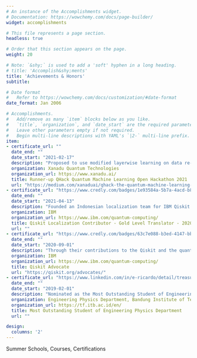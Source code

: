 ```yaml
---
# An instance of the Accomplishments widget.
# Documentation: https://wowchemy.com/docs/page-builder/
widget: accomplishments

# This file represents a page section.
headless: true

# Order that this section appears on the page.
weight: 20

# Note: `&shy;` is used to add a 'soft' hyphen in a long heading.
# title: 'Accomplish&shy;ments'
title: 'Achievements & Honors'
subtitle:

# Date format
#   Refer to https://wowchemy.com/docs/customization/#date-format
date_format: Jan 2006

# Accomplishments.
#   Add/remove as many `item` blocks below as you like.
#   `title`, `organization`, and `date_start` are the required parameters.
#   Leave other parameters empty if not required.
#   Begin multi-line descriptions with YAML's `|2-` multi-line prefix.
item:
- certificate_url: ""
  date_end: ""
  date_start: "2021-02-17"
  description: "Proposed to use modified layerwise learning on data re-uploading classifier to classify events in high-energy physics. Obtained better AUC than previous work. Click [here](https://github.com/eraraya-ricardo/qhack-2021-openproject) for the project page."
  organization: Xanadu Quantum Technologies
  organization_url: https://www.xanadu.ai/
  title: Runner-up QHack Quantum Machine Learning Open Hackathon 2021
  url: "https://medium.com/xanaduai/qhack-the-quantum-machine-learning-hackathon-7f2cd7348e2b"
- certificate_url: "https://www.credly.com/badges/1e93584a-5b7a-4acd-b847-55a134acfebb?source=linked_in_profile"
  date_end: ""
  date_start: "2021-04-13"
  description: "Founded an Indonesian localization team for IBM Qiskit Documentation to escalate the importance of quantum computation in Indonesia. We translate the documentation hoping that more people from Indonesia can engage and get interested in quantum computation."
  organization: IBM
  organization_url: https://www.ibm.com/quantum-computing/
  title: Qiskit Localization Contributor - Gold Level Translator - 2020
  url: ""
- certificate_url: "https://www.credly.com/badges/63c7e088-b3ed-4147-bb80-997c372823e6?source=linked_in_profile"
  date_end: ""
  date_start: "2020-09-01"
  description: "Through their contributions to the Qiskit and the quantum community, this individual has demonstrated an ability and commitment to educate and influence others by sharing ideas, knowledge and expertise in the field of quantum computing."
  organization: IBM
  organization_url: https://www.ibm.com/quantum-computing/
  title: Qiskit Advocate
  url: "https://qiskit.org/advocates/"
- certificate_url: "https://www.linkedin.com/in/e-ricardo/detail/treasury/education:333648090/?entityUrn=urn%3Ali%3Afsd_profileTreasuryMedia%3A(ACoAAB3EvqIBzYkbo4i8FlE2tbf2qIv7Ic2D6No%2C1599038664129)&section=education%3A333648090&treasuryCount=2"
  date_end: ""
  date_start: "2019-02-01"
  description: "Nominated as the Most Outstanding Student of Engineering Physics in 2019 by the Rector of Bandung Institute of Technology for excellence in academic and non-academic activities."
  organization: Engineering Physics Department, Bandung Institute of Technology
  organization_url: https://tf.itb.ac.id/en/
  title: Most Outstanding Student of Engineering Physics Department
  url: ""

design:
  columns: '2' 
---
```


Summer Schools, Courses, Certifications
